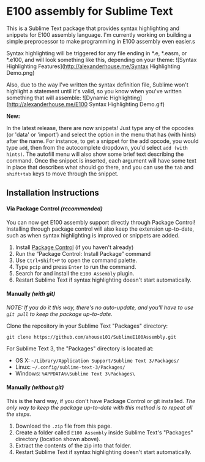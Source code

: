 # E100 assembly for Sublime Text
This is a Sublime Text package that provides syntax highlighting and snippets for E100 assembly language. I'm currently working on building a simple preprocessor to make programming in E100 assembly even easier.s

Syntax highlighting will be triggered for any file ending in *.e, *.easm, or *.e100, and will look something like this, depending on your theme:
![Syntax Highlighting Features](http://alexanderhouse.me/Syntax Highlighting Demo.png)

Also, due to the way I've written the syntax definition file, Sublime won't highlight a statement until it's valid, so you know when you've written something that will assemble:
![Dynamic Highlighting](http://alexanderhouse.me/E100 Syntax Highlighting Demo.gif)

**New:**

In the latest release, there are now snippets! Just type any of the opcodes (or 'data' or 'import') and select the option in the menu that has (with hints) after the name. For instance, to get a snippet for the add opcode, you would type `add`, then from the autocomplete dropdown, you'd select `add (with hints)`. The autofill menu will also show some brief text describing the command. Once the snippet is inserted, each argument will have some text in place that describes what should go there, and you can use the `tab` and `shift+tab` keys to move through the snippet.

## Installation Instructions
#### Via Package Control *(recommended)*
You can now get E100 assembly support directly through Package Control! Installing through package control will also keep the extension up-to-date, such as when syntax highlighting is improved or snippets are added.

1. Install [Package Control](https://sublime.wbond.net/installation) (if you haven't already)
2. Run the “Package Control: Install Package” command 
  1. Use `Ctrl+Shift+P` to open the command palette.
  2. Type `pcip` and press `Enter` to run the command.
3. Search for and install the `E100 Assembly` plugin.
4. Restart Sublime Text if syntax highlighting doesn't start automatically.

#### Manually *(with git)*
*NOTE: If you do it this way, there's no auto-update, and you'll have to use `git pull` to keep the package up-to-date.*

Clone the repository in your Sublime Text "Packages" directory:

    git clone https://github.com/ahouse101/SublimeE100Assembly.git

For Sublime Text 3, the "Packages" directory is located at:

* OS X: `~/Library/Application Support/Sublime Text 3/Packages/`
* Linux: `~/.config/sublime-text-3/Packages/`
* Windows: `%APPDATA%\Sublime Text 3\Packages\`


#### Manually *(without git)*
This is the hard way, if you don't have Package Control or git installed. *The only way to keep the package up-to-date with this method is to repeat all the steps.*

1. Download the `.zip` file from this page. 
2. Create a folder called `E100 Assembly` inside Sublime Text's "Packages" directory (location shown above).
3. Extract the contents of the zip into that folder.
4. Restart Sublime Text if syntax highlighting doesn't start automatically. 
